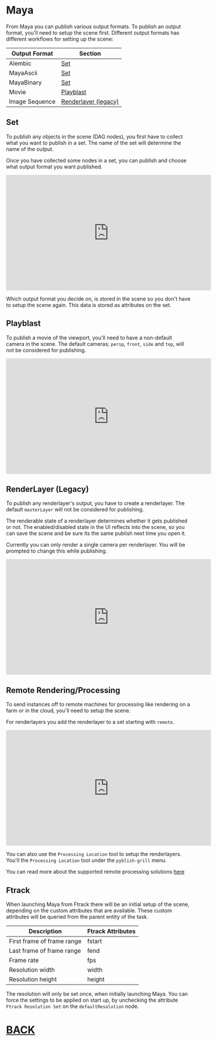 # Maya

From Maya you can publish various output formats. To publish an output format, you'll need to setup the scene first. Different output formats has different workflows for setting up the scene:

Output Format | Section
--- | ---
Alembic | [Set](#set)
MayaAscii | [Set](#set)
MayaBinary | [Set](#set)
Movie | [Playblast](#playblast)
Image Sequence | [Renderlayer (legacy)](#renderlayer-legacy)


## Set

To publish any objects in the scene (DAG nodes), you first have to collect what you want to publish in a set. The name of the set will determine the name of the output.

Once you have collected some nodes in a set, you can publish and choose what output format you want published.

<iframe width="560" height="315" src="https://www.youtube.com/embed/F6_4sVSxHGg" frameborder="0" allowfullscreen></iframe>

Which output format you decide on, is stored in the scene so you don't have to setup the scene again. This data is stored as attributes on the set.

## Playblast

To publish a movie of the viewport, you'll need to have a non-default camera in the scene. The default cameras; ```persp```, ```front```, ```side``` and ```top```, will not be considered for publishing.

<iframe width="560" height="315" src="https://www.youtube.com/embed/uXaxpw9XuQU" frameborder="0" allowfullscreen></iframe>

## RenderLayer (Legacy)

To publish any renderlayer's output, you have to create a renderlayer. The default ```masterLayer``` will not be considered for publishing.

The renderable state of a renderlayer determines whether it gets published or not. The enabled/disabled state in the UI reflects into the scene, so you can save the scene and be sure its the same publish next time you open it.

Currently you can only render a single camera per renderlayer. You will be prompted to change this while publishing.

<iframe width="560" height="315" src="https://www.youtube.com/embed/lC0IJKjP3iw" frameborder="0" allowfullscreen></iframe>

## Remote Rendering/Processing

To send instances off to remote machines for processing like rendering on a farm or in the cloud, you'll need to setup the scene.

For renderlayers you add the renderlayer to a set starting with ```remote```.

<iframe width="560" height="315" src="https://www.youtube.com/embed/-_MbOSqJKMs" frameborder="0" allowfullscreen></iframe>

You can also use the ```Processing Location``` tool to setup the renderlayers. You'll the ```Processing Location``` tool under the ```pyblish-grill``` menu.

You can read more about the supported remote processing solutions [here](remote.md)

## Ftrack

When launching Maya from Ftrack there will be an initial setup of the scene, depending on the custom attributes that are available. These custom attributes will be queried from the parent entity of the task.

Description | Ftrack Attributes
--- | ---
First frame of frame range | fstart
Last frame of frame range | fend
Frame rate | fps
Resolution width | width
Resolution height | height

The resolution will only be set once, when initially launching Maya. You can force the settings to be applied on start up, by unchecking the attribute ```Ftrack Resolution Set``` on the ```defaultResolution``` node.

# [BACK](index.md)

